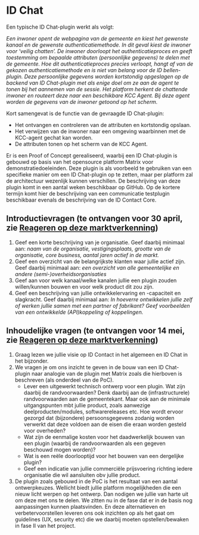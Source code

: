 # ID Chat

Een typische ID Chat-plugin werkt als volgt:

*Een inwoner opent de webpagina van de gemeente en kiest het gewenste kanaal en de gewenste authenticatiemethode. In dit geval kiest de inwoner voor ‘veilig chatten’. De inwoner doorloopt het authenticatieproces en geeft toestemming om bepaalde attributen (persoonlijke gegevens) te delen met de gemeente. Hoe dit authenticatieproces precies verloopt, hangt af van de gekozen authenticatiemethode en is niet van belang voor de ID bellen-plugin. Deze persoonlijke gegevens worden kortstondig opgeslagen op de backend van ID Chat-plugin met als enige doel om ze aan de agent te tonen bij het aannemen van de sessie. Het platform herkent de chattende inwoner en routeert deze naar een beschikbare KCC Agent. Bij deze agent worden de gegevens van de inwoner getoond op het scherm.*

Kort samengevat is de functie van de gevraagde ID Chat-plugin:
- Het ontvangen en controleren van de attributen en kortstondig opslaan.
- Het verwijzen van de inwoner naar een omgeving waarbinnen met de KCC-agent gechat kan worden.
- De attributen tonen op het scherm van de KCC Agent.

Er is een Proof of Concept gerealiseerd, waarbij een ID Chat-plugin is gebouwd op basis van het opensource platform Matrix voor demonstratiedoeleinden. Deze plugin is als voorbeeld te gebruiken van een specifieke manier om een ID Chat-plugin op te zetten, maar per platform zal de architectuur wezenlijk kunnen verschillen. De beschrijving van deze plugin komt in een aantal weken beschikbaar op GitHub. Op de kortere termijn komt hier de beschrijving van een communicatie testplugin beschikbaar evenals de beschrijving van de ID Contact Core. 

## Introductievragen (te ontvangen voor 30 april, zie [Reageren op deze marktverkenning](./reactions.md))

1. Geef een korte beschrijving van je organisatie. Geef daarbij minimaal aan: *naam van de organisatie, vestigingsplaats, grootte van de organisatie, core business, aantal jaren actief in de markt.*
2. Geef een overzicht van de belangrijkste klanten waar jullie actief zijn. Geef daarbij minimaal aan: *een overzicht van alle gemeentelijke en andere (semi-)overheidsorganisaties*
3. Geef aan voor welk kanaal/welke kanalen jullie een plugin zouden willen/kunnen bouwen en voor welk product dit zou zijn.
4. Geef een beschrijving van jullie ontwikkelervaring en -capaciteit en slagkracht. Geef daarbij minimaal aan: *In hoeverre ontwikkelen jullie zelf of werken jullie samen met een partner of fabrikant? Geef voorbeelden van een ontwikkelde (API)koppeling of koppelingen.*

## Inhoudelijke vragen (te ontvangen voor 14 mei, zie [Reageren op deze marktverkenning](./reactions.md))
1. Graag lezen we jullie visie op ID Contact in het algemeen en ID Chat in het bijzonder.
2. We vragen je om ons inzicht te geven in de bouw van een ID Chat-plugin naar analogie van de plugin met Matrix zoals die hierboven is beschreven (als onderdeel van de PoC).
    - Lever een uitgewerkt technisch ontwerp voor een plugin. Wat zijn daarbij de randvoorwaarden? Denk daarbij aan de (infrastructurele) randvoorwaarden aan de gemeentekant. Maar ook aan de minimale uitgangspunten mbt jullie product, zoals aanwezige deelproducten/modules, softwarereleases etc. Hoe wordt ervoor gezorgd dat (bijzondere) persoonsgegevens zodanig worden verwerkt dat deze voldoen aan de eisen die eraan worden gesteld voor overheden?
    - Wat zijn de eenmalige kosten voor het daadwerkelijk bouwen van een plugin (waarbij de randvoorwaarden als een gegeven beschouwd mogen worden)?
    - Wat is een reële doorlooptijd voor het bouwen van een dergelijke plugin?
    - Geef een indicatie van jullie commerciële prijsvoering richting iedere organisatie die wil aansluiten obv jullie product.
3. De plugin zoals gebouwd in de PoC is het resultaat van een aantal ontwerpkeuzes. Wellicht biedt jullie platform mogelijkheden die een nieuw licht werpen op het ontwerp. Dan nodigen we jullie van harte uit om deze met ons te delen. We zitten nu in de fase dat er in de basis nog aanpassingen kunnen plaatsvinden. En deze alternatieven en verbetervoorstellen leveren ons ook inzichten op als het gaat om guidelines (UX, security etc) die we daarbij moeten opstellen/bewaken in fase II van het project.
